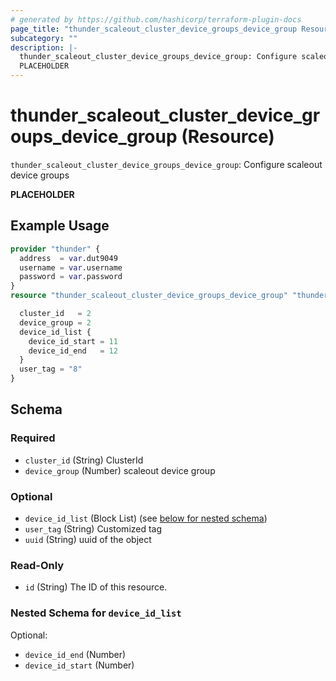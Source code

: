 ```yaml
---
# generated by https://github.com/hashicorp/terraform-plugin-docs
page_title: "thunder_scaleout_cluster_device_groups_device_group Resource - terraform-provider-thunder"
subcategory: ""
description: |-
  thunder_scaleout_cluster_device_groups_device_group: Configure scaleout device groups
  PLACEHOLDER
---
```


# thunder_scaleout_cluster_device_groups_device_group (Resource)

`thunder_scaleout_cluster_device_groups_device_group`: Configure scaleout device groups

__PLACEHOLDER__

## Example Usage

```terraform
provider "thunder" {
  address  = var.dut9049
  username = var.username
  password = var.password
}
resource "thunder_scaleout_cluster_device_groups_device_group" "thunder_scaleout_cluster_device_groups_device_group" {

  cluster_id   = 2
  device_group = 2
  device_id_list {
    device_id_start = 11
    device_id_end   = 12
  }
  user_tag = "8"
}
```

<!-- schema generated by tfplugindocs -->
## Schema

### Required

- `cluster_id` (String) ClusterId
- `device_group` (Number) scaleout device group

### Optional

- `device_id_list` (Block List) (see [below for nested schema](#nestedblock--device_id_list))
- `user_tag` (String) Customized tag
- `uuid` (String) uuid of the object

### Read-Only

- `id` (String) The ID of this resource.

<a id="nestedblock--device_id_list"></a>
### Nested Schema for `device_id_list`

Optional:

- `device_id_end` (Number)
- `device_id_start` (Number)



